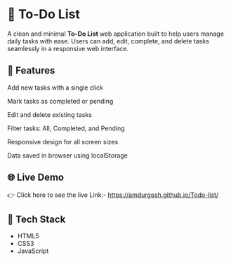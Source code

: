 # 📝 To-Do List

A clean and minimal <b>To-Do List </b> web application built to help users manage daily tasks with ease. Users can add, edit, complete, and delete tasks seamlessly in a responsive web interface.

## 🚀 Features

Add new tasks with a single click

Mark tasks as completed or pending

Edit and delete existing tasks

Filter tasks: All, Completed, and Pending

Responsive design for all screen sizes

Data saved in browser using localStorage

## 🌐 Live Demo

👉 Click here to see the live
Link:- https://amdurgesh.github.io/Todo-list/

## 📂 Tech Stack

- HTML5
- CSS3
- JavaScript